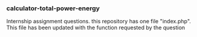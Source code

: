 ### calculator-total-power-energy
Internship assignment questions. this repository has one file "index.php". This file has been updated with the function requested by the question

